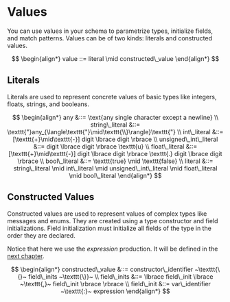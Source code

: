 # Values

You can use values in your schema to parametrize types, initialize fields, and
match patterns. Values can be of two kinds: literals and constructed values.

$$
\begin{align*}
value ::= literal \mid constructed\_value
\end{align*}
$$

## Literals

Literals are used to represent concrete values of basic types like integers,
floats, strings, and booleans.

$$
\begin{align*}
any &::= \text{any single character except a newline} \\
string\_literal &::= \texttt{"}any_{\langle\texttt{"}\mid\texttt{\\}\rangle}\texttt{"} \\
int\_literal &::= [\texttt{+}\mid\texttt{-}] digit \lbrace digit \rbrace \\
unsigned\_int\_literal &::= digit \lbrace digit \rbrace \texttt{u} \\
float\_literal &::= [\texttt{+}\mid\texttt{-}] digit \lbrace digit \rbrace \texttt{.} digit \lbrace digit \rbrace \\
bool\_literal &::= \texttt{true} \mid \texttt{false} \\
literal &::= string\_literal \mid int\_literal \mid unsigned\_int\_literal \mid float\_literal \mid bool\_literal
\end{align*}
$$

## Constructed Values

Constructed values are used to represent values of complex types like messages
and enums. They are created using a type constructor and field initializations.
Field initialization must initialize all fields of the type in the order they
are declared.

Notice that here we use the $expression$ production. It will be defined in the
[next chapter](../../expressions).

$$
\begin{align*}
constructed\_value &::= constructor\_identifier ~\texttt{\{}~ field\_inits ~\texttt{\}}~ \\
field\_inits &::= \lbrace field\_init \lbrace ~\texttt{,}~ field\_init \rbrace \rbrace \\
field\_init &::= var\_identifier ~\texttt{:}~ expression
\end{align*}
$$
